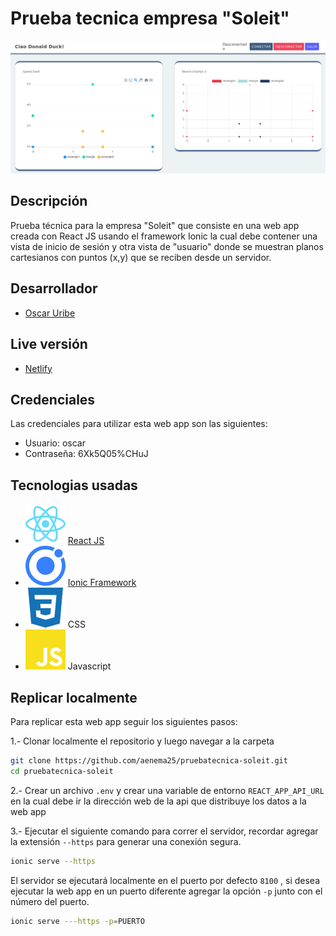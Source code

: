 # Prueba tecnica empresa "Soleit"

![screenshot](/readme/screenshot.png)

## Descripción

Prueba técnica para la empresa "Soleit" que consiste en una web app creada con React JS usando el framework Ionic la cual debe contener una vista de inicio de sesión y otra vista de "usuario" donde se muestran planos cartesianos con puntos (x,y) que se reciben desde un servidor.

## Desarrollador

* [Oscar Uribe](https://github.com/aenema25)

## Live versión

* [Netlify]()

## Credenciales

Las credenciales para utilizar esta web app son las siguientes:

* Usuario: oscar
* Contraseña: 6Xk5Q05%CHuJ


## Tecnologias usadas

* ![react](/readme/react.svg) [React JS](https://reactjs.org/docs/getting-started.html)
* ![ionic](/readme/ionic.svg) [Ionic Framework](https://ionicframework.com/docs/)
* ![css](/readme/css3.svg) CSS
* ![javascript](/readme/javascript.svg) Javascript

## Replicar localmente

Para replicar esta web app seguir los siguientes pasos:

1.- Clonar localmente el repositorio y luego navegar a la carpeta

```bash
git clone https://github.com/aenema25/pruebatecnica-soleit.git
cd pruebatecnica-soleit
```
2.- Crear un archivo ```.env``` y crear una variable de entorno ```REACT_APP_API_URL``` en la cual debe ir la dirección web de la api que distribuye los datos a la web app

3.- Ejecutar el siguiente comando para correr el servidor, recordar agregar la extensión ```--https``` para generar una conexión segura.

```bash
ionic serve --https
```

El servidor se ejecutará localmente en el puerto por defecto ```8100``` , si desea ejecutar la web app en un puerto diferente agregar la opción ```-p``` junto con el número del puerto.

```bash
ionic serve ---https -p=PUERTO
```
